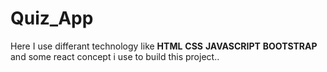 # Quiz_App

Here I use differant technology like **HTML** **CSS** **JAVASCRIPT** **BOOTSTRAP** and some react concept i use to build this project..
